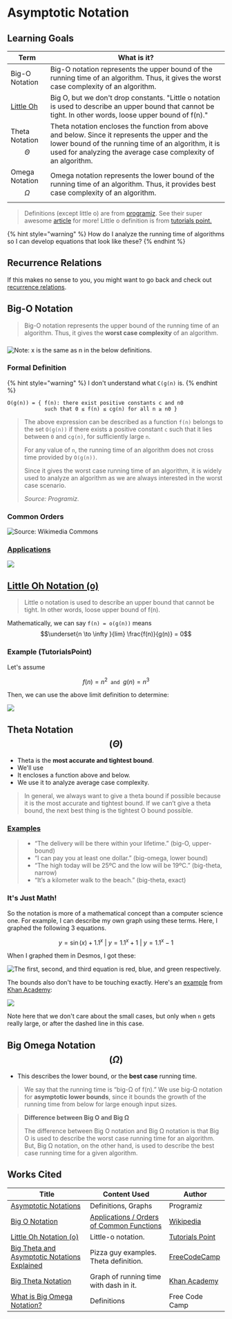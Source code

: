 # Asymptotic Notation

## Learning Goals

| Term                                                             | What is it?                                                                                                                                                                                                             |
| ---------------------------------------------------------------- | ----------------------------------------------------------------------------------------------------------------------------------------------------------------------------------------------------------------------- |
| Big-O Notation                                                   | Big-O notation represents the upper bound of the running time of an algorithm. Thus, it gives the worst case complexity of an algorithm.                                                                                |
| [Little Oh](https://www.tutorialspoint.com/little-oh-notation-o) | Big O, but we don't drop constants. "Little o notation is used to describe an upper bound that cannot be tight. In other words, loose upper bound of f(n)."                                                             |
| Theta Notation $$\Theta$$                                        | Theta notation encloses the function from above and below. Since it represents the upper and the lower bound of the running time of an algorithm, it is used for analyzing the average case complexity of an algorithm. |
| Omega Notation $$\Omega$$                                        | Omega notation represents the lower bound of the running time of an algorithm. Thus, it provides best case complexity of an algorithm.                                                                                  |

> Definitions (except little o) are from [programiz](https://www.programiz.com/dsa/asymptotic-notations). See their super awesome [article](https://www.programiz.com/dsa/asymptotic-notations) for more! Little o definition is from [tutorials point.](https://www.tutorialspoint.com/little-oh-notation-o)

{% hint style="warning" %}
How do I analyze the running time of algorithms so I can develop equations that look like these?
{% endhint %}

## Recurrence Relations

If this makes no sense to you, you might want to go back and check out [recurrence relations](https://users.cs.duke.edu/\~ola/ap/recurrence.html).

## Big-O Notation

> Big-O notation represents the upper bound of the running time of an algorithm. Thus, it gives the **worst case complexity** of an algorithm.

###

![Note: x is the same as n in the below definitions.](<../../../.gitbook/assets/image (35).png>)

### Formal Definition

{% hint style="warning" %}
I don't understand what `C(g(n)` is.
{% endhint %}

```
O(g(n)) = { f(n): there exist positive constants c and n0
            such that 0 ≤ f(n) ≤ cg(n) for all n ≥ n0 }
```

> The above expression can be described as a function `f(n)` belongs to the set `O(g(n))` if there exists a positive constant `c` such that it lies between `0` and `cg(n)`, for sufficiently large `n`.
>
> For any value of `n`, the running time of an algorithm does not cross time provided by `O(g(n))`.
>
> Since it gives the worst case running time of an algorithm, it is widely used to analyze an algorithm as we are always interested in the worst case scenario.
>
> _Source: Programiz._

### Common Orders

![Source: Wikimedia Commons](<../../../.gitbook/assets/image (36).png>)

### [Applications](https://en.wikipedia.org/wiki/Big\_O\_notation#Orders\_of\_common\_functions)

![](<../../../.gitbook/assets/image (33).png>)

## [Little Oh Notation (o)](https://www.tutorialspoint.com/little-oh-notation-o)

> Little o notation is used to describe an upper bound that cannot be tight. In other words, loose upper bound of f(n).

Mathematically, we can say `f(n) = o(g(n))` means $$\underset{n \to \infty }{lim} \frac{f(n)}{g(n)} = 0$$

### Example (TutorialsPoint)

Let's assume

$$
f(n) = n^2 \texttt{ and } g(n) = n^3
$$

Then, we can use the above limit definition to determine:

![](https://www.tutorialspoint.com/assets/questions/media/26170/formula1.jpg)

## Theta Notation $$(\Theta)$$

* Theta is the **most accurate and tightest bound**.
* We'll use
* It encloses a function above and below.
* We use it to analyze average case complexity.

> In general, we always want to give a theta bound if possible because it is the most accurate and tightest bound. If we can’t give a theta bound, the next best thing is the tightest O bound possible.

### [Examples](https://www.freecodecamp.org/news/big-theta-and-asymptotic-notation-explained/)

> * “The delivery will be there within your lifetime.” (big-O, upper-bound)
> * “I can pay you at least one dollar.” (big-omega, lower bound)
> * “The high today will be 25ºC and the low will be 19ºC.” (big-theta, narrow)
> * “It’s a kilometer walk to the beach.” (big-theta, exact)

### It's Just Math!

So the notation is more of a mathematical concept than a computer science one. For example, I can describe my own graph using these terms. Here, I graphed the following 3 equations.

$$
y=\sin\left(x\right)+1.1^{x} \text{ | }y=1.1^{x}+1 \text{ | } y=1.1^{x}-1
$$

When I graphed them in Desmos, I got these:

![The first, second, and third equation is red, blue, and green respectively.](../../../.gitbook/assets/desmos-graph.png)

The bounds also don't have to be touching exactly. Here's an [example](https://www.khanacademy.org/computing/computer-science/algorithms/asymptotic-notation/a/big-big-theta-notation) from [Khan Academy](https://www.khanacademy.org/computing/computer-science/algorithms/asymptotic-notation/a/big-big-theta-notation):

![](<../../../.gitbook/assets/image (39) (1) (1).png>)

Note here that we don't care about the small cases, but only when `n` gets really large, or after the dashed line in this case.

## Big Omega Notation $$(\Omega)$$

* This describes the lower bound, or the **best case** running time.

> We say that the running time is “big-Ω of f(n).” We use big-Ω notation for **asymptotic lower bounds**, since it bounds the growth of the running time from below for large enough input sizes.

> **Difference between Big O and Big Ω**
>
> The difference between Big O notation and Big Ω notation is that Big O is used to describe the worst case running time for an algorithm. But, Big Ω notation, on the other hand, is used to describe the best case running time for a given algorithm.

## Works Cited

| Title                                                                                                                                | Content Used                                                                                                              | Author                                                                                                                         |
| ------------------------------------------------------------------------------------------------------------------------------------ | ------------------------------------------------------------------------------------------------------------------------- | ------------------------------------------------------------------------------------------------------------------------------ |
| [Asymptotic Notations](https://www.programiz.com/dsa/asymptotic-notations)                                                           | Definitions, Graphs                                                                                                       | Programiz                                                                                                                      |
| [Big O Notation](https://en.wikipedia.org/wiki/Big\_O\_notation)                                                                     | [Applications / Orders of Common Functions](https://en.wikipedia.org/wiki/Big\_O\_notation#Orders\_of\_common\_functions) | [Wikipedia](https://en.wikipedia.org/wiki/Big\_O\_notation#Orders\_of\_common\_functions)                                      |
| [Little Oh Notation (o)](https://www.tutorialspoint.com/little-oh-notation-o)                                                        | Little-o notation.                                                                                                        | [Tutorials Point](https://www.tutorialspoint.com/little-oh-notation-o)                                                         |
| [Big Theta and Asymptotic Notations Explained](https://www.freecodecamp.org/news/big-theta-and-asymptotic-notation-explained/)       | Pizza guy examples. Theta definition.                                                                                     | [FreeCodeCamp](https://www.freecodecamp.org/news/big-theta-and-asymptotic-notation-explained/)                                 |
| [Big Theta Notation](https://www.khanacademy.org/computing/computer-science/algorithms/asymptotic-notation/a/big-big-theta-notation) | Graph of running time with dash in it.                                                                                    | [Khan Academy](https://www.khanacademy.org/computing/computer-science/algorithms/asymptotic-notation/a/big-big-theta-notation) |
| [What is Big Omega Notation?](https://www.freecodecamp.org/news/big-omega-notation/)                                                 | Definitions                                                                                                               | Free Code Camp                                                                                                                 |
